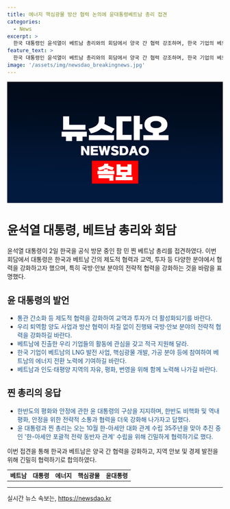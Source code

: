 ```yaml
---
title: 에너지 핵심광물 방산 협력 논의에 윤대통령베트남 총리 접견
categories:
  - News
excerpt: >
  한국 대통령인 윤석열이 베트남 총리와의 회담에서 양국 간 협력 강조하며, 한국 기업의 베트남 진출을 적극 지지하고, 양국의 안보와 평화를 위해 협력을 촉구했다. 또한, 한-아세안 관계 수립 35주년을 맞아 한-아세안 포괄적 전략 동반자 관계 수립을 위해 협력할 것을 합의했다. 윤 대통령과 찐 총리는 양국 관계 발전을 위해 긴밀히 협력하기로 했다. #베트남 #대통령 #에너지 #핵심광물 #윤대통령
feature_text: >
  한국 대통령인 윤석열이 베트남 총리와의 회담에서 양국 간 협력 강조하며, 한국 기업의 베트남 진출을 적극 지지하고, 양국의 안보와 평화를 위해 협력을 촉구했다. 또한, 한-아세안 관계 수립 35주년을 맞아 한-아세안 포괄적 전략 동반자 관계 수립을 위해 협력할 것을 합의했다. 윤 대통령과 찐 총리는 양국 관계 발전을 위해 긴밀히 협력하기로 했다. #베트남 #대통령 #에너지 #핵심광물 #윤대통령
image: '/assets/img/newsdao_breakingnews.jpg'
---
```


<p><img src="/assets/img/newsdao_breakingnews.jpg" alt="implanttips 속보" /></p>

<h1>윤석열 대통령, 베트남 총리와 회담</h1>

<p data-ke-size="size16">윤석열 대통령이 2일 한국을 공식 방문 중인 팜 민 찐 베트남 총리를 접견하였다. 이번 회담에서 대통령은 한국과 베트남 간의 제도적 협력과 교역, 투자 등 다양한 분야에서 협력을 강화하고자 했으며, 특히 국방·안보 분야의 전략적 협력을 강화하는 것을 바람을 표명했다.</p>

<h2 data-ke-size="size26">윤 대통령의 발언</h2>

<ul>
<li><span style="color: #1a5490;">통관 간소화 등 제도적 협력을 강화하여 교역과 투자가 더 활성화되기를 바란다.</span></li>
<li><span style="color: #1a5490;">우리 퇴역함 양도 사업과 방산 협력이 차질 없이 진행돼 국방·안보 분야의 전략적 협력을 강화하길 바란다.</span></li>
<li><span style="color: #1a5490;">베트남에 진출한 우리 기업들의 활동에 관심을 갖고 적극 지원해 달라.</span></li>
<li><span style="color: #1a5490;">한국 기업이 베트남의 LNG 발전 사업, 핵심광물 개발, 가공 분야 등에 참여하여 베트남의 에너지 전환 노력에 기여하길 바란다.</span></li>
<li><span style="color: #1a5490;">베트남과 인도·태평양 지역의 자유, 평화, 번영을 위해 함께 노력해 나가길 바란다.</span></li>
</ul>

<h2 data-ke-size="size26">찐 총리의 응답</h2>

<ul>
<li><span style="color: #1a5490;">한반도의 평화와 안정에 관한 윤 대통령의 구상을 지지하며, 한반도 비핵화 및 역내 평화, 안정을 위한 전략적 소통과 협력을 더욱 강화해 나가자고 답했다.</span></li>
<li><span style="color: #1a5490;">윤 대통령과 찐 총리는 오는 10월 한-아세안 대화 관계 수립 35주년을 맞아 추진 중인 '한-아세안 포괄적 전략 동반자 관계' 수립을 위해 긴밀하게 협력하기로 했다.</span></li>
</ul>

<p data-ke-size="size16">이번 접견을 통해 한국과 베트남은 양국 간 협력을 강화하고, 지역 안보 및 경제 발전을 위해 긴밀히 협력하기로 합의하였다.</p>

<table>
<tbody>
<tr>
<td style="text-align: center; height: 17px;"><b>베트남</b></td>
<td style="text-align: center; height: 17px;"><b>대통령</b></td>
<td style="text-align: center; height: 17px;"><b>에너지</b></td>
<td style="text-align: center; height: 17px;"><b>핵심광물</b></td>
<td style="text-align: center; height: 17px;"><b>윤대통령</b></td>
</tr>
</tbody>
</table>

<hr>
실시간 뉴스 속보는, <a href="https://newsdao.kr" rel="dofollow">https://newsdao.kr</a>


